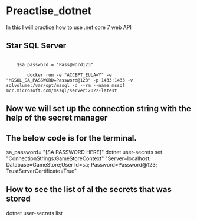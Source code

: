 # Preactise_dotnet
In this I will practice how to use .net core 7 web API


## Star SQL Server

```Terminal Command

    $sa_password = "Pass@word123"

        docker run -e "ACCEPT_EULA=Y" -e "MSSQL_SA_PASSWORD=Password@123" -p 1433:1433 -v sqlvolume:/var/opt/mssql -d --rm --name mssql mcr.microsoft.com/mssql/server:2022-latest
```

## Now we will set up the connection string with the help of the secret manager

## The below code is for the terminal.
sa_password= "[SA PASSWORD HERE]"
dotnet user-secrets set "ConnectionStrings:GameStoreContext" "Server=localhost; Database=GameStore;User Id=sa; Password=Password@123; TrustServerCertificate=True"

## How to see the list of al the secrets that was stored

dotnet user-secrets list
